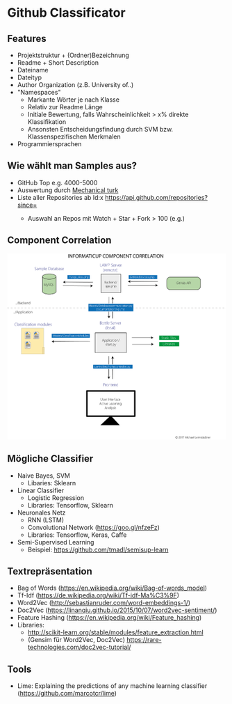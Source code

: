 # Github Classificator

## Features

* Projektstruktur + (Ordner)Bezeichnung
* Readme + Short Description
* Dateiname
* Dateityp
* Author Organization (z.B. University of..)
* "Namespaces"
  * Markante Wörter je nach Klasse
  * Relativ zur Readme Länge
  * Initiale Bewertung, falls Wahrscheinlichkeit > x% direkte Klassifikation
  * Ansonsten Entscheidungsfindung durch SVM bzw. Klassenspezifischen Merkmalen
* Programmiersprachen
  
## Wie wählt man Samples aus?

* GitHub Top e.g. 4000-5000 
* Auswertung durch [Mechanical turk](https://www.mturk.com/)
* Liste aller Repositories ab Id:x https://api.github.com/repositories?since=<x>
  * Auswahl an Repos mit Watch + Star + Fork > 100 (e.g.)

## Component Correlation

<img src="https://github.com/Ichaelus/Github-Classifier/raw/master/Documentation/component_correlation.png">

## Mögliche Classifier

* Naive Bayes, SVM
  * Libaries: Sklearn
* Linear Classifier
  * Logistic Regression
  * Libraries: Tensorflow, Sklearn
* Neuronales Netz 
  * RNN (LSTM)
  * Convolutional Network (https://goo.gl/nfzeFz)
  * Libraries: Tensorflow, Keras, Caffe 
* Semi-Supervised Learning
  * Beispiel: https://github.com/tmadl/semisup-learn

## Textrepräsentation
* Bag of Words (https://en.wikipedia.org/wiki/Bag-of-words_model)
* Tf-Idf (https://de.wikipedia.org/wiki/Tf-idf-Ma%C3%9F)
* Word2Vec (http://sebastianruder.com/word-embeddings-1/)
* Doc2Vec (https://linanqiu.github.io/2015/10/07/word2vec-sentiment/)
* Feature Hashing (https://en.wikipedia.org/wiki/Feature_hashing)
* Libraries:
  * http://scikit-learn.org/stable/modules/feature_extraction.html
  * (Gensim für Word2Vec, Doc2Vec) https://rare-technologies.com/doc2vec-tutorial/

## Tools
* Lime: Explaining the predictions of any machine learning classifier (https://github.com/marcotcr/lime)
